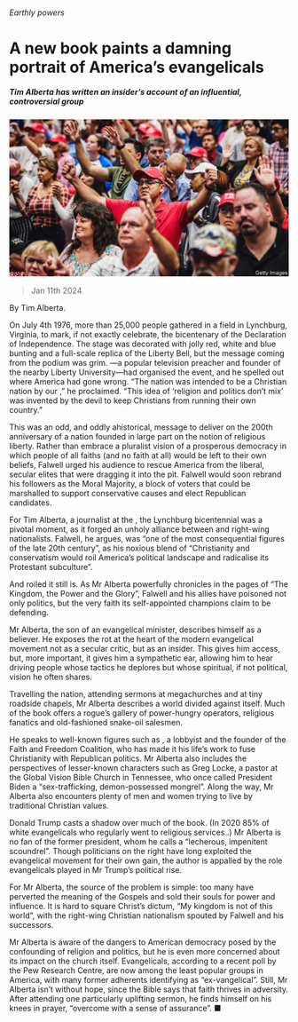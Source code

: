 ###### Earthly powers

# A new book paints a damning portrait of America’s evangelicals 

##### Tim Alberta has written an insider’s account of an influential, controversial group 

![image](images/20240113_CUP003.jpg) 

> Jan 11th 2024 

By Tim Alberta. 

On July 4th 1976, more than 25,000 people gathered in a field in Lynchburg, Virginia, to mark, if not exactly celebrate, the bicentenary of the Declaration of Independence. The stage was decorated with jolly red, white and blue bunting and a full-scale replica of the Liberty Bell, but the message coming from the podium was grim. —a popular television preacher and founder of the nearby Liberty University—had organised the event, and he spelled out where America had gone wrong. “The nation was intended to be a Christian nation by our ,” he proclaimed. “This idea of ‘religion and politics don’t mix’ was invented by the devil to keep Christians from running their own country.” 

This was an odd, and oddly ahistorical, message to deliver on the 200th anniversary of a nation founded in large part on the notion of religious liberty. Rather than embrace a pluralist vision of a prosperous democracy in which people of all faiths (and no faith at all) would be left to their own beliefs, Falwell urged his audience to rescue America from the liberal, secular elites that were dragging it into the pit. Falwell would soon rebrand his followers as the Moral Majority, a block of voters that could be marshalled to support conservative causes and elect Republican candidates.

For Tim Alberta, a journalist at the , the Lynchburg bicentennial was a pivotal moment, as it forged an unholy alliance between  and right-wing nationalists. Falwell, he argues, was “one of the most consequential figures of the late 20th century”, as his noxious blend of “Christianity and conservatism would roil America’s political landscape and radicalise its Protestant subculture”. 

And roiled it still is. As Mr Alberta powerfully chronicles in the pages of “The Kingdom, the Power and the Glory”, Falwell and his allies have poisoned not only politics, but the very faith its self-appointed champions claim to be defending. 

Mr Alberta, the son of an evangelical minister, describes himself as a believer. He exposes the rot at the heart of the modern evangelical movement not as a secular critic, but as an insider. This gives him access, but, more important, it gives him a sympathetic ear, allowing him to hear  driving people whose tactics he deplores but whose spiritual, if not political, vision he often shares. 

Travelling the nation, attending sermons at megachurches and at tiny roadside chapels, Mr Alberta describes a world divided against itself. Much of the book offers a rogue’s gallery of power-hungry operators, religious fanatics and old-fashioned snake-oil salesmen. 

He speaks to well-known figures such as , a lobbyist and the founder of the Faith and Freedom Coalition, who has made it his life’s work to fuse Christianity with Republican politics. Mr Alberta also includes the perspectives of lesser-known characters such as Greg Locke, a pastor at the Global Vision Bible Church in Tennessee, who once called President Biden a “sex-trafficking, demon-possessed mongrel”. Along the way, Mr Alberta also encounters plenty of men and women trying to live by traditional Christian values. 

Donald Trump casts a shadow over much of the book. (In 2020 85% of white evangelicals who regularly went to religious services .) Mr Alberta is no fan of the former president, whom he calls a “lecherous, impenitent scoundrel”. Though politicians on the right have long exploited the evangelical movement for their own gain, the author is appalled by the role evangelicals played in Mr Trump’s political rise. 

For Mr Alberta, the source of the problem is simple: too many have perverted the meaning of the Gospels and sold their souls for power and influence. It is hard to square Christ’s dictum, “My kingdom is not of this world”, with the right-wing Christian nationalism spouted by Falwell and his successors.

Mr Alberta is aware of the dangers to American democracy posed by the confounding of religion and politics, but he is even more concerned about its impact on the church itself. Evangelicals, according to a recent poll by the Pew Research Centre, are now among the least popular groups in America, with many former adherents identifying as “ex-vangelical”. Still, Mr Alberta isn’t without hope, since the Bible says that faith thrives in adversity. After attending one particularly uplifting sermon, he finds himself on his knees in prayer, “overcome with a sense of assurance”. ■


